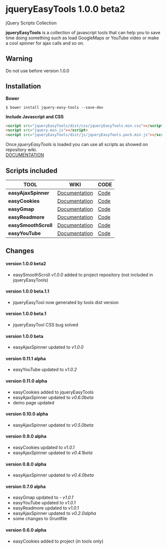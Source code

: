 # jqueryEasyTools 1.0.0 beta2
jQuery Scripts Collection

**jqueryEasyTools** is a collection of javascript tools that can help you to save time doing something such as load GoogleMaps or YouTube video or make a cool spinner for ajax calls and so on.

## Warning
Do not use before version 1.0.0 

## Installation

**Bower**
```
$ bower install jquery-easy-tools --save-dev
```

**Include Javascript and CSS**
```html
<script src="jqueryEasyTools/dist/css/jqueryEasyTools.min.css"></script>
<script src="jquery.min.js"></script>
<script src="jqueryEasyTools/dist/js/jqueryEasyTools.pack.min.js"></script>
```

Once *jqueryEasyTools* is loaded you can use all scripts as showed on repository wiki.<br>
[DOCUMENTATION](https://github.com/Gix075/jqueryEasyTools/wiki)

## Scripts included

| TOOL | WIKI | CODE |
| ---- | ---- | ---- |
| **easyAjaxSpinner** | [Documentation](https://github.com/Gix075/jqueryEasyTools/wiki/TOOL---easyAjaxSpinner) | [Code](https://github.com/Gix075/jqueryEasyTools/tree/master/tools/easy-ajax-spinner)
| **easyCookies** | [Documentation](https://github.com/Gix075/jqueryEasyTools/wiki/TOOL---easyCookies ) | [Code](https://github.com/Gix075/jqueryEasyTools/tree/master/tools/easy-cookies)
| **easyGmap** | [Documentation](https://github.com/Gix075/jqueryEasyTools/wiki/TOOL---easyGmap ) | [Code](https://github.com/Gix075/jqueryEasyTools/tree/master/tools/easy-gmap)
| **easyReadmore** | [Documentation](https://github.com/Gix075/jqueryEasyTools/wiki/TOOL---easyReadmore ) | [Code](https://github.com/Gix075/jqueryEasyTools/tree/master/tools/easy-readmore )
| **easySmoothScroll** | [Documentation](https://github.com/Gix075/jqueryEasyTools/wiki/TOOL---easySmoothScroll ) | [Code](https://github.com/Gix075/jqueryEasyTools/tree/master/tools/easy-smooth-scroll )
| **easyYouTube** | [Documentation](https://github.com/Gix075/jqueryEasyTools/wiki/TOOL---easyYouTube ) | [Code](https://github.com/Gix075/jqueryEasyTools/tree/master/tools/easy-youtube )


## Changes

#### version 1.0.0 beta2
* easySmoothScroll _v1.0.0_ added to project repository (not included in jqueryEasyTools)

#### version 1.0.0 beta.1.1
* jqueryEasyTool now generated by tools dist version

#### version 1.0.0 beta.1
* jqueryEasyTool CSS bug solved

#### version 1.0.0 beta
* easyAjaxSpinner updated to _v1.0.0_ 

#### version 0.11.1 alpha
* easyYouTube updated to _v1.0.2_ 

#### version 0.11.0 alpha
* easyCookies added to jqueryEasyTools
* easyAjaxSpinner updated to _v0.6.0beta_
* demo page updated

#### version 0.10.0 alpha
* easyAjaxSpinner updated to _v0.5.0beta_

#### version 0.9.0 alpha
* easyCookies updated to _v1.0.1_
* easyAjaxSpinner updated to _v0.4.1beta_

#### version 0.8.0 alpha
* easyAjaxSpinner updated to _v0.4.0beta_

#### version 0.7.0 alpha
* easyGmap updated to - _v1.0.1_
* easyYouTube updated to _v1.0.1_
* easyReadmore updated to _v1.0.1_
* easyAjaxSpinner updated to _v0.2.0alpha_
* some changes to Gruntfile

#### version 0.6.0 alpha
* easyCookies added to project (in tools only)

